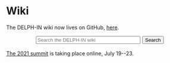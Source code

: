 
# Wiki

The DELPH-IN wiki now lives on GitHub, [here](https://github.com/delph-in/docs/wiki).

<div style="text-align:center; font-size:larger">
  <form action="https://github.com/delph-in/docs/search" method="GET" accept-charset="utf-8">
    <input type="text" name="q" placeholder="Search the DELPH-IN wiki" size="32">
    <input type="hidden" name="type" value="wikis">
    <button type="submit">Search</button>
  </form>
</div>

[The 2021 summit](https://github.com/delph-in/docs/wiki/Virtual2021Participants) is taking place online, July 19--23.
